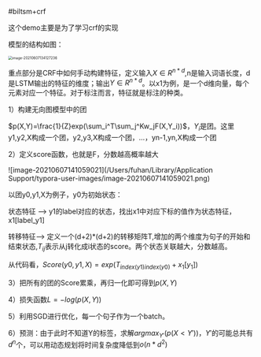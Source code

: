 #biltsm+crf

这个demo主要是为了学习crf的实现

模型的结构如图：

<img src="/Users/fuhan/Library/Application Support/typora-user-images/image-20210607134127236.png" alt="image-20210607134127236" style="zoom:50%;" />

重点部分是CRF中如何手动构建特征，定义输入$X\in R^{n*d}$,n是输入词语长度，d是LSTM输出的特征的维度；输出$Y\in R^{n*d}$。以x1为例，是一个d维向量，每个元素对应一个特征。对于标注而言，特征就是标注的种类。

1）构建无向图模型中的团

$p(X,Y)=\frac{1}{Z}exp(\sum_i^T\sum_j^Kw_jF(X,Y_i))$，$Y_i$是团。这里y1,y2,X构成一个团，y2,y3,X构成一个团，...，yn-1,yn,X构成一个团

2）定义score函数，也就是F，分数越高概率越大

![image-20210607141059021](/Users/fuhan/Library/Application Support/typora-user-images/image-20210607141059021.png)

以团y0,y1,X为例子，y0为初始状态：

状态特征 --> y1的label对应的状态，找出x1中对应下标的值作为状态特征，x1[label_y1]

转移特征--> 定义一个(d+2)*(d+2)的转移矩阵T,增加的两个维度为句子的开始和结束状态,$T_{ij}$表示从j转化成i状态的score。两个状态关联越大，分数越高。

从代码看，$Score(y0,y1,X) = exp(T_{index(y1)index(y0)} + x_1[y_1])$

3）把所有的团的Score累乘，再归一化即可得到$p(X,Y)$

4）损失函数$L = -log(p(X,Y))$

5）利用SGD进行优化，每一个句子作为一个batch。

6）预测：由于此时不知道Y的标签，求解$argmax_{Y'}(p(X<Y'))$，$Y'$的可能总共有$d^n$个，可以用动态规划将时间复杂度降低到$o(n*d^2)$

